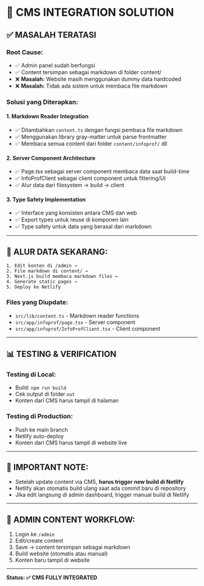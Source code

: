 # 🔄 CMS INTEGRATION SOLUTION

## ✅ **MASALAH TERATASI**

### **Root Cause:**
- ✅ Admin panel sudah berfungsi
- ✅ Content tersimpan sebagai markdown di folder content/
- ❌ **Masalah:** Website masih menggunakan dummy data hardcoded
- ❌ **Masalah:** Tidak ada sistem untuk membaca file markdown

### **Solusi yang Diterapkan:**

#### **1. Markdown Reader Integration**
- ✅ Ditambahkan `content.ts` dengan fungsi pembaca file markdown
- ✅ Menggunakan library gray-matter untuk parse frontmatter
- ✅ Membaca semua content dari folder `content/infoprof/` dll

#### **2. Server Component Architecture**
- ✅ Page.tsx sebagai server component membaca data saat build-time
- ✅ InfoProfClient sebagai client component untuk filtering/UI
- ✅ Alur data dari filesystem → build → client

#### **3. Type Safety Implementation**
- ✅ Interface yang konsisten antara CMS dan web
- ✅ Export types untuk reuse di komponen lain
- ✅ Type safety untuk data yang berasal dari markdown

---

## 🎯 **ALUR DATA SEKARANG:**

```
1. Edit konten di /admin → 
2. File markdown di content/ →
3. Next.js build membaca markdown files →
4. Generate static pages →
5. Deploy ke Netlify
```

### **Files yang Diupdate:**
- `src/lib/content.ts` - Markdown reader functions
- `src/app/infoprof/page.tsx` - Server component
- `src/app/infoprof/InfoProfClient.tsx` - Client component

---

## 📊 **TESTING & VERIFICATION**

### **Testing di Local:**
- Build: `npm run build`
- Cek output di folder `out`
- Konten dari CMS harus tampil di halaman

### **Testing di Production:**
- Push ke main branch
- Netlify auto-deploy
- Konten dari CMS harus tampil di website live

---

## 🚨 **IMPORTANT NOTE:**

- Setelah update content via CMS, **harus trigger new build di Netlify** 
- Netlify akan otomatis build ulang saat ada commit baru di repository
- Jika edit langsung di admin dashboard, trigger manual build di Netlify

---

## 📝 **ADMIN CONTENT WORKFLOW:**

1. Login ke `/admin`
2. Edit/create content
3. Save → content tersimpan sebagai markdown
4. Build website (otomatis atau manual)
5. Konten baru tampil di website

---

**Status: ✅ CMS FULLY INTEGRATED**
